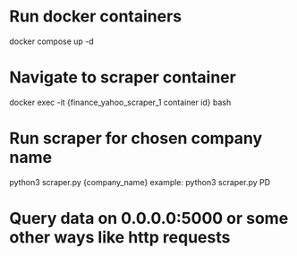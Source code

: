# Run docker containers
docker compose up -d

# Navigate to scraper container
docker exec -it {finance_yahoo_scraper_1 container id} bash

# Run scraper for chosen company name
python3 scraper.py {company_name}
example: python3 scraper.py PD

# Query data on 0.0.0.0:5000 or some other ways like http requests